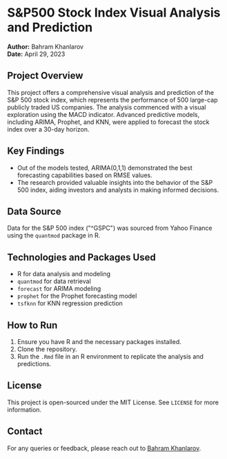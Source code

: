 
# S&P500 Stock Index Visual Analysis and Prediction

**Author:** Bahram Khanlarov  
**Date:** April 29, 2023


## Project Overview
This project offers a comprehensive visual analysis and prediction of the S&P 500 stock index, which represents the performance of 500 large-cap publicly traded US companies. The analysis commenced with a visual exploration using the MACD indicator. Advanced predictive models, including ARIMA, Prophet, and KNN, were applied to forecast the stock index over a 30-day horizon.

## Key Findings
- Out of the models tested, ARIMA(0,1,1) demonstrated the best forecasting capabilities based on RMSE values.
- The research provided valuable insights into the behavior of the S&P 500 index, aiding investors and analysts in making informed decisions.

## Data Source
Data for the S&P 500 index ("^GSPC") was sourced from Yahoo Finance using the `quantmod` package in R.

## Technologies and Packages Used
- R for data analysis and modeling
- `quantmod` for data retrieval
- `forecast` for ARIMA modeling
- `prophet` for the Prophet forecasting model
- `tsfknn` for KNN regression prediction

## How to Run
1. Ensure you have R and the necessary packages installed.
2. Clone the repository.
3. Run the `.Rmd` file in an R environment to replicate the analysis and predictions.

## License
This project is open-sourced under the MIT License. See `LICENSE` for more information.

## Contact
For any queries or feedback, please reach out to [Bahram Khanlarov](mailto:bahram.khanlarov@stud.hslu.ch).
